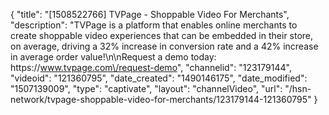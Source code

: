 {
    "title": "[1508522766] TVPage - Shoppable Video For Merchants",
    "description": "TVPage is a platform that enables online merchants to create shoppable video experiences that can be embedded in their store, on average, driving a 32% increase in conversion rate and a 42% increase in average order value!\n\nRequest a demo today: https:\/\/www.tvpage.com\/request-demo",
    "channelid": "123179144",
    "videoid": "121360795",
    "date_created": "1490146175",
    "date_modified": "1507139009",
    "type": "captivate",
    "layout": "channelVideo",
    "url": "\/hsn-network\/tvpage-shoppable-video-for-merchants\/123179144-121360795"
}